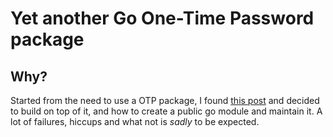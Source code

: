 # Yet another Go One-Time Password package

## Why?
Started from the need to use a OTP package, I found [this post](http://www.inanzzz.com/index.php/post/y5nu/creating-a-one-time-password-otp-library-for-two-factor-authentication-2fa-with-golang) and decided to build on top of it, and how to create a public go module and maintain it. 
A lot of failures, hiccups and what not is _sadly_ to be expected.
